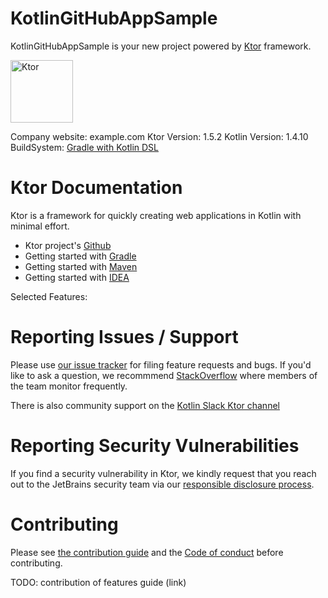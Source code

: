 # KotlinGitHubAppSample

KotlinGitHubAppSample is your new project powered by [Ktor](http://ktor.io) framework.

<img src="https://repository-images.githubusercontent.com/40136600/f3f5fd00-c59e-11e9-8284-cb297d193133" alt="Ktor" width="100" style="max-width:20%;">

Company website: example.com Ktor Version: 1.5.2 Kotlin Version: 1.4.10
BuildSystem: [Gradle with Kotlin DSL](https://docs.gradle.org/current/userguide/kotlin_dsl.html)

# Ktor Documentation

Ktor is a framework for quickly creating web applications in Kotlin with minimal effort.

* Ktor project's [Github](https://github.com/ktorio/ktor/blob/master/README.md)
* Getting started with [Gradle](http://ktor.io/quickstart/gradle.html)
* Getting started with [Maven](http://ktor.io/quickstart/maven.html)
* Getting started with [IDEA](http://ktor.io/quickstart/intellij-idea.html)

Selected Features:

# Reporting Issues / Support

Please use [our issue tracker](https://youtrack.jetbrains.com/issues/KTOR) for filing feature requests and bugs. If
you'd like to ask a question, we recommmend [StackOverflow](https://stackoverflow.com/questions/tagged/ktor) where
members of the team monitor frequently.

There is also community support on the [Kotlin Slack Ktor channel](https://app.slack.com/client/T09229ZC6/C0A974TJ9)

# Reporting Security Vulnerabilities

If you find a security vulnerability in Ktor, we kindly request that you reach out to the JetBrains security team via
our [responsible disclosure process](https://www.jetbrains.com/legal/terms/responsible-disclosure.html).

# Contributing

Please see [the contribution guide](CONTRIBUTING.md) and the [Code of conduct](CODE_OF_CONDUCT.md) before contributing.

TODO: contribution of features guide (link)